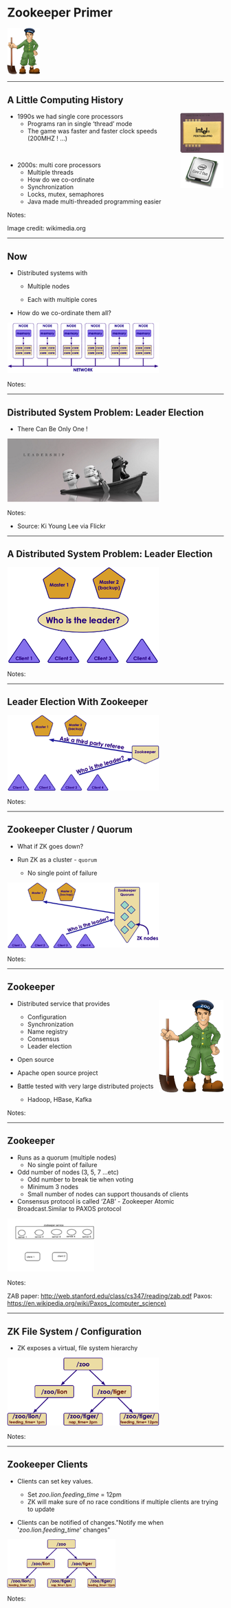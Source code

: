 # Zookeeper Primer

<img src="../../assets/images/logos/zookeeper-logo-1.png" style="max-width:15%;"/>


---


## A Little Computing History


<img src="../../assets/images/kafka/3rd-party/Computing-History-5.png" alt="Computing-History-5.png" style="width:20%;float:right;"/>

 * 1990s we had single core processors
     - Programs ran in single ‘thread’ mode
     - The game was faster and faster clock speeds  (200MHZ ! …)
     
<br clear="all"/>

<img src="../../assets/images/kafka/3rd-party/Computing-History-6.png" alt="Computing-History-6.png" style="width:20%;float:right; "/>

 * 2000s: multi core processors
     - Multiple threads
     - How do we co-ordinate
     - Synchronization
     - Locks, mutex, semaphores
     - Java made multi-threaded programming easier



Notes: 

Image credit: wikimedia.org


---

## Now


 * Distributed systems with 

     - Multiple nodes

     - Each with multiple cores

 * How do we co-ordinate them all?

<img src="../../assets/images/kafka/Now.png" alt="Now.png" style="width:70%;"/>

Notes: 




---

## Distributed System Problem: Leader Election

 * There Can Be Only One !


<img src="../../assets/images/kafka/3rd-party/leader-election.png" alt="leader-election.png" style="width:70%;"/>



Notes: 

 * Source: Ki Young Lee via Flickr



---

## A Distributed System Problem: Leader Election


<img src="../../assets/images/kafka/Leader-Election-02.png" alt="Leader-Election-02.png" style="max-width:70%;"/>

Notes: 




---

## Leader Election With Zookeeper


<img src="../../assets/images/kafka/Leader-Election-With-Zookeeper.png" alt="Leader-Election-With-Zookeeper.png" style="width:70%;"/>

Notes: 




---

## Zookeeper Cluster / Quorum


 * What if ZK goes down?

 * Run ZK as a cluster - `quorum`

     - No single point of failure

<img src="../../assets/images/kafka/Zookeeper-Cluster-Quorum.png" alt="Zookeeper-Cluster-Quorum.png" style="width:70%;"/>

Notes: 




---

## Zookeeper

<img src="../../assets/images/logos/zookeeper-logo-1.png" style="max-width:30%;float:right;"/>


 * Distributed service that provides
     - Configuration
     - Synchronization
     - Name registry
     - Consensus
     - Leader election

 * Open source

 * Apache open source project

 * Battle tested with very large distributed projects
     - Hadoop, HBase, Kafka


Notes: 




---

## Zookeeper


 * Runs as a quorum (multiple nodes)
     - No single point of failure
 * Odd number of nodes (3, 5, 7 …etc)
     - Odd number to break tie when voting
     - Minimum 3 nodes
     - Small number of nodes can support thousands of clients
 * Consensus protocol is called ‘ZAB’ - Zookeeper Atomic Broadcast.Similar to PAXOS protocol
 
<img src="../../assets/images/kafka/zookeeper.png" style="max-width:40%;"/>


Notes: 

ZAB paper: http://web.stanford.edu/class/cs347/reading/zab.pdf
Paxos: https://en.wikipedia.org/wiki/Paxos_(computer_science)


---

## ZK File System / Configuration


 * ZK exposes a virtual, file system hierarchy

<img src="../../assets/images/kafka/ZK-File-System.png" alt="ZK-File-System.png" style="width:70%;"/>

Notes: 


---

## Zookeeper Clients


 * Clients can set key values.
     - Set  *zoo.lion.feeding_time*  = 12pm
     - ZK will make sure of no race conditions if multiple clients are trying to update

 * Clients can be notified of changes."Notify me when '*zoo.lion.feeding_time*' changes"

<img src="../../assets/images/kafka/ZK-File-System.png" alt="ZK-File-System.png" style="width:50%;"/>

Notes: 
